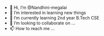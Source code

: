 - 👋 Hi, I’m @Nandhini-megalai
- 👀 I’m interested in learning new things
- 🌱 I’m currently learning 2nd year B.Tech CSE
- 💞️ I’m looking to collaborate on ...
- 📫 How to reach me ...

<!---
Nandhini-megalai/Nandhini-megalai is a ✨ special ✨ repository because its `README.md` (this file) appears on your GitHub profile.
You can click the Preview link to take a look at your changes.
--->
